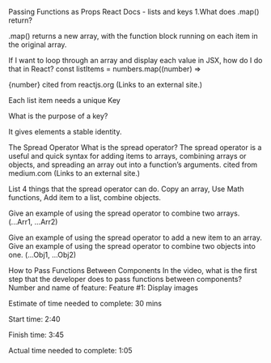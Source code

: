 Passing Functions as Props
React Docs - lists and keys
1.What does .map() return?

.map() returns a new array, with the function block running on each item in the original array.

If I want to loop through an array and display each value in JSX, how do I do that in React?
const listItems = numbers.map((number) =>

{number}
cited from reactjs.org (Links to an external site.)
 

Each list item needs a unique Key

What is the purpose of a key?

It gives elements a stable identity.

The Spread Operator
What is the spread operator?
The spread operator is a useful and quick syntax for adding items to arrays, combining arrays or objects, and spreading an array out into a function’s arguments. cited from medium.com (Links to an external site.)

List 4 things that the spread operator can do.
Copy an array, Use Math functions, Add item to a list, combine objects.

Give an example of using the spread operator to combine two arrays.
(...Arr1, ...Arr2)

Give an example of using the spread operator to add a new item to an array.
Give an example of using the spread operator to combine two objects into one.
(...Obj1, ...Obj2)

How to Pass Functions Between Components
In the video, what is the first step that the developer does to pass functions between components?
Number and name of feature: Feature #1: Display images

Estimate of time needed to complete: 30 mins

Start time: 2:40

Finish time: 3:45

Actual time needed to complete: 1:05